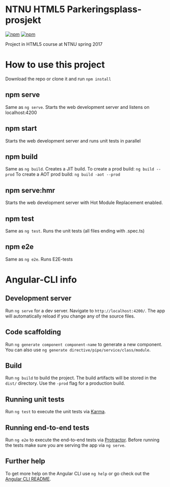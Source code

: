 # NTNU HTML5 Parkeringsplass-prosjekt
[![npm][circleci-badge-url]][circleci-url]
[![npm][dep-badge-url]][dep-url]

Project in HTML5 course at NTNU spring 2017


[circleci-url]: https://circleci.com/gh/glenngr/ntnu-html5-parkeringsplass-prosjekt
[circleci-badge-url]: https://circleci.com/gh/glenngr/ntnu-html5-parkeringsplass-prosjekt/tree/master.svg?style=shield&
[dep-url]: https://david-dm.org/glenngr/ntnu-html5-parkeringsplass-prosjekt
[dep-badge-url]: https://david-dm.org/glenngr/ntnu-html5-parkeringsplass-prosjekt/status.svg


# How to use this project
Download the repo or clone it and run `npm install`

## npm serve
Same as `ng serve`.
Starts the web development server and listens on localhost:4200

## npm start
Starts the web development server and runs unit tests in parallel

## npm build
Same as `ng build`.
Creates a JIT build.
To create a prod build: `ng build --prod`
To create a AOT prod build: `ng build -aot --prod`

## npm serve:hmr
Starts the web development server with Hot Module Replacement enabled.

## npm test
Same as `ng test`.
Runs the unit tests (all files ending with .spec.ts)

## npm e2e
Same as `ng e2e`.
Runs E2E-tests

# Angular-CLI info
## Development server

Run `ng serve` for a dev server. Navigate to `http://localhost:4200/`. The app will automatically reload if you change any of the source files.

## Code scaffolding

Run `ng generate component component-name` to generate a new component. You can also use `ng generate directive/pipe/service/class/module`.

## Build

Run `ng build` to build the project. The build artifacts will be stored in the `dist/` directory. Use the `-prod` flag for a production build.

## Running unit tests

Run `ng test` to execute the unit tests via [Karma](https://karma-runner.github.io).

## Running end-to-end tests

Run `ng e2e` to execute the end-to-end tests via [Protractor](http://www.protractortest.org/).
Before running the tests make sure you are serving the app via `ng serve`.

## Further help

To get more help on the Angular CLI use `ng help` or go check out the [Angular CLI README](https://github.com/angular/angular-cli/blob/master/README.md).